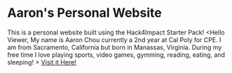 # Aaron's Personal Website
This is a personal website built using the Hack4Impact Starter Pack!
<Hello Viewer, My name is Aaron Chou currently a 2nd year at Cal Poly for CPE. I am from Sacramento, California but born in Manassas, Virginia. During my free time I love playing sports, video games, gymming, reading, eating, and sleeping! >
[Visit it Here!](https://<achou05>.github.io)
